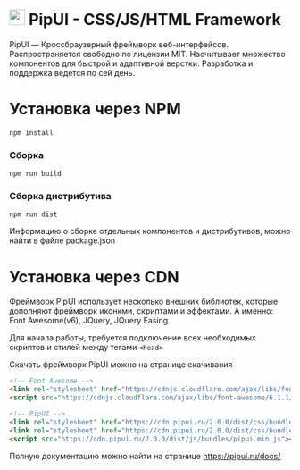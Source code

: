 # <img src="https://pipui.ru/Themes/Default/img/logo.svg" width="28" height="28"> PipUI - CSS/JS/HTML Framework

PipUI — Кроссбраузерный фреймворк веб-интерфейсов. Распространяется свободно по лицензии MIT. Насчитывает множество компонентов для быстрой и адаптивной верстки.
Разработка и поддержка ведется по сей день.

# Установка через NPM
```shell script
npm install
```

### Сборка
```shell script
npm run build
```

### Сборка дистрибутива
```shell script
npm run dist
```

Информацию о сборке отдельных компонентов и дистрибутивов, можно найти в файле package.json

# Установка через CDN
Фреймворк PipUI использует несколько внешних библиотек, которые дополняют фреймворк иконкми, скриптами и эффектами. А именно: Font Awesome(v6), JQuery, JQuery Easing

Для начала работы, требуется подключение всех необходимых скриптов и стилей между тегами `<head>`

Скачать фреймворк PipUI можно на странице скачивания

```HTML
<!-- Font Awesome -->
<link rel="stylesheet" href="https://cdnjs.cloudflare.com/ajax/libs/font-awesome/6.1.1/css/all.min.css" />
<script src="https://cdnjs.cloudflare.com/ajax/libs/font-awesome/6.1.1/js/all.min.js"></script>

<!-- PipUI -->
<link rel="stylesheet" href="https://cdn.pipui.ru/2.0.0/dist/css/bundles/pipui.min.css" />
<link rel="stylesheet" href="https://cdn.pipui.ru/2.0.0/dist/css/bundles/pipui-responsive.min.css" />
<script src="https://cdn.pipui.ru/2.0.0/dist/js/bundles/pipui.min.js"></script>
```

Полную документацию можно найти на странице https://pipui.ru/docs/
